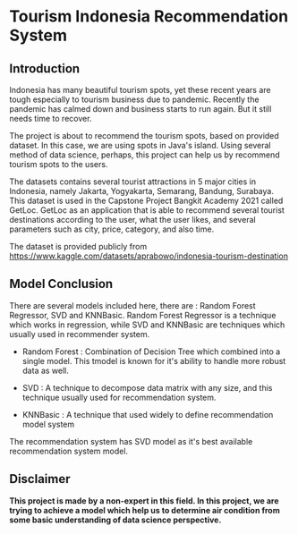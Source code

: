 # Tourism Indonesia Recommendation System

## Introduction
Indonesia has many beautiful tourism spots, yet these recent years are tough especially to tourism business due to pandemic. Recently the pandemic has calmed down and business starts to run again. But it still needs time to recover.

The project is about to recommend the tourism spots, based on provided dataset. In this case, we are using spots in Java's island. Using several method of data science, perhaps, this project can help us by recommend tourism spots to the users.

The datasets contains several tourist attractions in 5 major cities in Indonesia, namely Jakarta, Yogyakarta, Semarang, Bandung, Surabaya. This dataset is used in the Capstone Project Bangkit Academy 2021 called GetLoc. GetLoc as an application that is able to recommend several tourist destinations according to the user, what the user likes, and several parameters such as city, price, category, and also time.

The dataset is provided publicly from https://www.kaggle.com/datasets/aprabowo/indonesia-tourism-destination

## Model Conclusion
There are several models included here, there are : Random Forest Regressor, SVD and KNNBasic. Random Forest Regressor is a technique which works in regression, while SVD and KNNBasic are techniques which usually used in recommender system.

- Random Forest : Combination of Decision Tree which combined into a single model. This tmodel is known for it's ability to handle more robust data as well.

- SVD : A technique to decompose data matrix with any size, and this technique usually used for recommendation system.

- KNNBasic : A technique that used widely to define recommendation model system

The recommendation system has SVD model as it's best available recommendation system model.

## Disclaimer
**This project is made by a non-expert in this field. In this project, we are trying to achieve a model which help us to determine air condition from some basic understanding of data science perspective.**
